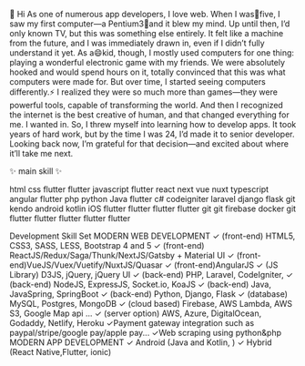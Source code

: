 👋 Hi
As one of numerous app developers, I love web.
When I was🌱five, I saw my first computer—a Pentium3👀and it blew my mind. Up until then, I’d only known TV, but this was something else entirely.
It felt like a machine from the future, and I was immediately drawn in, even if I didn’t fully understand it yet.
As a😄kid, though, I mostly used computers for one thing: playing a wonderful electronic game with my friends.
We were absolutely hooked and would spend hours on it, totally convinced that this was what computers were made for.
But over time, I started seeing computers differently.⚡
I realized they were so much more than games—they were powerful tools, capable of transforming the world.
And then I recognized the internet is the best creative of human, and that changed everything for me. I wanted in.
So, I threw myself into learning how to develop apps. It took years of hard work, but by the time I was 24, I’d made it to senior developer.
Looking back now, I’m grateful for that decision—and excited about where it’ll take me next.

✨ main skill ✨

html	css	flutter	flutter	javascript	flutter
react	next	vue	nuxt	typescript	angular
flutter	php	python	Java	flutter	c#
codeigniter	laravel	django	flask	git	kendo
android	kotlin	iOS	flutter	flutter	flutter
flutter	git	git	firebase	docker	git
flutter	flutter	flutter	flutter	flutter	

Development Skill Set
MODERN WEB DEVELOPMENT
✓ (front-end) HTML5, CSS3, SASS, LESS, Bootstrap 4 and 5
✓ (front-end) ReactJS/Redux/Saga/Thunk/NextJS/Gatsby + Material UI
✓ (front-end)VueJS/Vuex/Vuetify/NuxtJS/Quasar
✓ (front-end)AngularJS
✓ (JS Library) D3JS, jQuery, jQuery UI
✓ (back-end) PHP, Laravel, CodeIgniter,
✓ (back-end) NodeJS, ExpressJS, Socket.io, KoaJS
✓ (back-end) Java, JavaSpring, SpringBoot
✓ (back-end) Python, Django, Flask
✓ (database) MySQL, Postgres, MongoDB
✓ (cloud based) Firebase, AWS Lambda, AWS S3, Google Map api ...
✓ (server option) AWS, Azure, DigitalOcean, Godaddy, Netlify, Heroku
✓Payment gateway integration such as paypal/stripe/google pay/apple pay...
✓Web scraping using python&php
MODERN APP DEVELOPMENT
✓ Android (Java and Kotlin, )
✓ Hybrid (React Native,Flutter, ionic)
